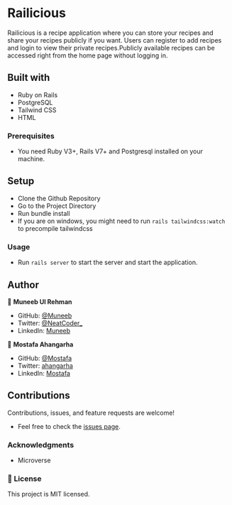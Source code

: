# Railicious

Railicious is a recipe application where you can store your recipes and share your recipes publicly if you want. Users can register to add recipes and login to view their private recipes.Publicly available recipes can be accessed right from the home page without logging in.

## Built with

- Ruby on Rails
- PostgreSQL
- Tailwind CSS
- HTML

### Prerequisites

- You need Ruby V3+, Rails V7+ and Postgresql installed on your machine.

## Setup

- Clone the Github Repository
- Go to the Project Directory
- Run bundle install
- If you are on windows, you might need to run `rails tailwindcss:watch` to precompile tailwindcss

### Usage

- Run `rails server` to start the server and start the application.

## Author

👤 **Muneeb Ul Rehman**

- GitHub: [@Muneeb](https://github.com/muneebulrehman)
- Twitter: [@NeatCoder\_](https://twitter.com/NeatCoder_)
- LinkedIn: [Muneeb](https://www.linkedin.com/in/muneebulrehman/)

👤 **Mostafa Ahangarha**

- GitHub: [@Mostafa](https://github.com/ahangarha)
- Twitter: [ahangarha](https://twitter.com/ahangarha)
- LinkedIn: [Mostafa](https://www.linkedin.com/in/ahangarha/)

## Contributions

Contributions, issues, and feature requests are welcome!

- Feel free to check the [issues page](https://github.com/ahangarha/Railicious/issues).

### Acknowledgments

- Microverse

### 📝 License

This project is MIT licensed.
